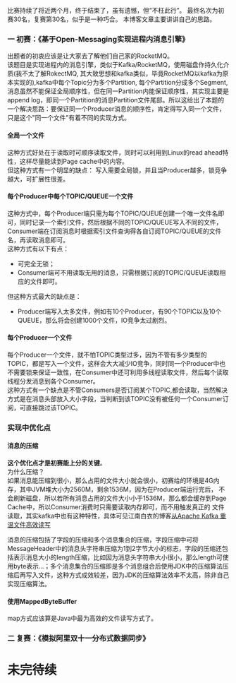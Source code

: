 比赛持续了将近两个月，终于结束了，虽有遗憾，但“不枉此行”。
最终名次为初赛30名，复赛第30名，似乎是一种巧合。
本博客文章主要讲讲自己的思路。  

### 一 初赛：《基于Open-Messaging实现进程内消息引擎》  
出题者的初衷应该是让大家去了解他们自己家的RocketMQ。  
该题目是实现进程内的消息引擎，类似于Kafka/RocketMQ，使用磁盘作持久化介质(我不太了解RokectMQ, 其大致思想和kafka类似，毕竟RocketMQ以kafka为原本实现的),kafka中每个Topic分为多个Partition, 每个Partition分成多个Segment, 消息虽然不能保证全局顺序性，但在同一Partition内能保证顺序性，其实现主要是append log，即同一个Partition的消息Partition文件尾部。所以这给出了本题的一个解决思路：要保证同一个Producer消息的顺序性，肯定得写入同一个文件，只是这个"同一个文件"有着不同的实现方式。  
####  全局一个文件   
这种方式好处在于读取时可顺序读取文件，同时可以利用到Linux的read ahead特性，这样尽量能读到Page cache中的内容。  
但这种方式有一个明显的缺点： 写入需要全局锁，并且当Producer越多，锁竞争越大，可扩展性很差。  

#### 每个Producer中每个TOPIC/QUEUE一个文件  
这种方式中，每个Producer端只需为每个TOPIC/QUEUE创建一个唯一文件名即可，同时记录一个索引文件，然后根据不同的TOPIC/QUEUE写入不同的文件，Consumer端在订阅消息时根据索引文件查询得各自订阅TOPIC/QUEUE的文件名，再读取消息即可。  
这种方式有以下有点：  
- 可完全无锁；  
- Consumer端可不用读取无用的消息，只需根据订阅的TOPIC/QUEUE读取相应的文件即可。  

但这种方式最大的缺点是：  
- Producer端写入太多文件，例如有10个Producer，有90个TOPIC以及10个QUEUE，那么将会创建1000个文件，IO竞争太过剧烈。  

#### 每个Producer一个文件  
每个Producer一个文件，就不怕TOPIC类型过多，因为不管有多少类型的TOPIC，都是写入一个文件，这样会大大减少IO竞争，同时同一个Producer中也不需要锁来保证一致性，在Consumer中还可利用多线程读取文件，然后每个读取线程分发消息到各个Consumer。  
这种方式有一个缺点是不管Consumers是否订阅某个TOPIC,都会读取，当然解决方式是在消息头部放入大小字段，当判断到该TOPIC没有被任何一个Consumer订阅，可直接跳过该TOPIC。  

### 实现中优化点  
#### 消息的压缩   
**这个优化点才是初赛能上分的关键**。    
为什么压缩？  
如果消息能压缩到很小，那么占用的文件大小就会很小，初赛给的环境是4G内存，其中JVM堆大小为2560M，剩余1536M，因为在Producer端运行完后，
不会刷新磁盘，所以若所有消息占用的文件大小小于1536M，那么都会缓存到Page Cache中，所以Consumer消费时只需要读取内存即可，而不用触发真正的
文件读取，其实kafka中也有这种特性，具体可见江南白衣的博客[从Apache Kafka 重温文件高效读写](http://calvin1978.blogcn.com/articles/kafkaio.html)  

消息的压缩包括了字段的压缩和多个消息集合的压缩，字段压缩中可将MessageHeader中的消息头字符串压缩为1到2字节大小的标志，字段的压缩还包括表示消息大小的length压缩，比如因为消息头字符串大小很小，那么length可使用byte表示...；多个消息集合的压缩即是多个消息组合后使用JDK中的压缩算法压缩后再写入文件，这种方式成效较差，因为JDK的压缩算法效率不太高，除非自己实现压缩算法。  

#### 使用MappedByteBuffer
map方式应该算是Java中最为高效的文件读写方式了。

### 二 复赛：《模拟阿里双十一分布式数据同步》  

# 未完待续 


